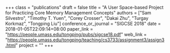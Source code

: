 +++
class = "publications"
draft = false
title = "A User Space-based Project for Practicing Core Memory Management Concepts"
authors = ["Sam Silvestro", "Timothy T. Yuen", "Corey Crosser", "Dakai Zhu", "Turgay Korkmaz", "Tongping Liu"]
conference_or_journal = "SIGCSE 2018"
date = 2018-01-05T22:09:14+08:00
paper_link = "https://people.umass.edu/tongping/pubs/sigcse18.pdf"
web_link = "https://people.umass.edu/tongping/teaching/cs3733/assignment3/assign3.html"
project = ""
+++

